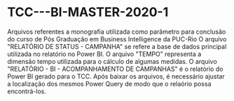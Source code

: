 # TCC---BI-MASTER-2020-1
Arquivos referentes a monografia utilizada como parâmetro para conclusão do curso de Pós Graduação em Business Intelligence da PUC-Rio
O arquivo "RELATÓRIO DE STATUS - CAMPANHA" se refere a base de dados principal utilizada no relatório no Power BI.
O arquivo "TEMPO" representa a dimensão tempo utilizada para o cálculo de algumas medidas.
O arquivo "RELATÓRIO - BI - ACOMPANHAMENTO DE CAMPANHAS" é o relatório do Power BI gerado para o TCC.
Após baixar os arquivos, é necessário ajustar a localização dos mesmos Power Query de modo que o relaório possa encontrá-los.
